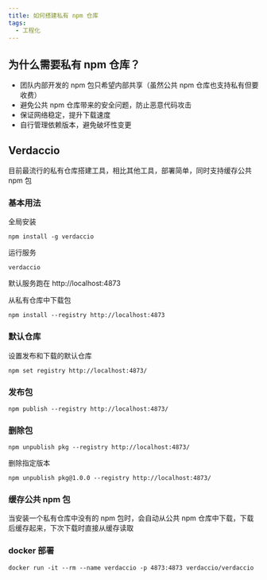```yaml
---
title: 如何搭建私有 npm 仓库
tags:
  - 工程化
---
```

## 为什么需要私有 npm 仓库？

- 团队内部开发的 npm 包只希望内部共享（虽然公共 npm 仓库也支持私有但要收费）
- 避免公共 npm 仓库带来的安全问题，防止恶意代码攻击
- 保证网络稳定，提升下载速度
- 自行管理依赖版本，避免破坏性变更

## Verdaccio

目前最流行的私有仓库搭建工具，相比其他工具，部署简单，同时支持缓存公共 npm 包

### 基本用法

全局安装

```shell
npm install -g verdaccio
```

运行服务

```shell
verdaccio
```

默认服务跑在 http://localhost:4873

从私有仓库中下载包

```shell
npm install --registry http://localhost:4873
```

### 默认仓库

设置发布和下载的默认仓库

```shell
npm set registry http://localhost:4873/
```

### 发布包

```shell
npm publish --registry http://localhost:4873/
```

### 删除包

```shell
npm unpublish pkg --registry http://localhost:4873/
```

删除指定版本

```shell
npm unpublish pkg@1.0.0 --registry http://localhost:4873/
```

### 缓存公共 npm 包

当安装一个私有仓库中没有的 npm 包时，会自动从公共 npm 仓库中下载，下载后缓存起来，下次下载时直接从缓存读取

### docker 部署

```shell
docker run -it --rm --name verdaccio -p 4873:4873 verdaccio/verdaccio
```